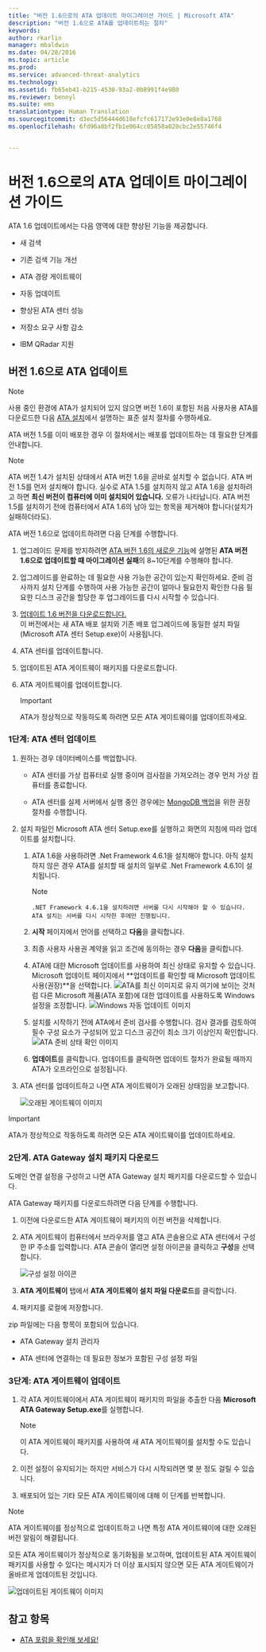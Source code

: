 ```yaml
---
title: "버전 1.6으로의 ATA 업데이트 마이그레이션 가이드 | Microsoft ATA"
description: "버전 1.6으로 ATA를 업데이트하는 절차"
keywords: 
author: rkarlin
manager: mbaldwin
ms.date: 04/28/2016
ms.topic: article
ms.prod: 
ms.service: advanced-threat-analytics
ms.technology: 
ms.assetid: fb65eb41-b215-4530-93a2-0b8991f4e980
ms.reviewer: bennyl
ms.suite: ems
translationtype: Human Translation
ms.sourcegitcommit: d3ec5d56444d618efcfc617172e93e0e8e8a1768
ms.openlocfilehash: 6fd96a8bf2fb1e064cc05858a020cbc2e55746f4


---
```


# 버전 1.6으로의 ATA 업데이트 마이그레이션 가이드
ATA 1.6 업데이트에서는 다음 영역에 대한 향상된 기능을 제공합니다.

-   새 검색

-   기존 검색 기능 개선

-   ATA 경량 게이트웨이

-   자동 업데이트

-   향상된 ATA 센터 성능

-   저장소 요구 사항 감소

-   IBM QRadar 지원

## 버전 1.6으로 ATA 업데이트
> [!NOTE] 
> 사용 중인 환경에 ATA가 설치되어 있지 않으면 버전 1.6이 포함된 처음 사용자용 ATA를 다운로드한 다음 [ATA 설치](/advanced-threat-analytics/deploy-use/install-ata)에서 설명하는 표준 설치 절차를 수행하세요.

ATA 버전 1.5를 이미 배포한 경우 이 절차에서는 배포를 업데이트하는 데 필요한 단계를 안내합니다.

> [!NOTE] 
> ATA 버전 1.4가 설치된 상태에서 ATA 버전 1.6을 곧바로 설치할 수 없습니다. ATA 버전 1.5를 먼저 설치해야 합니다. 실수로 ATA 1.5를 설치하지 않고 ATA 1.6을 설치하려고 하면 **최신 버전이 컴퓨터에 이미 설치되어 있습니다.** 오류가 나타납니다. ATA 버전 1.5를 설치하기 전에 컴퓨터에서 ATA 1.6의 남아 있는 항목을 제거해야 합니다(설치가 실패하더라도).

ATA 버전 1.6으로 업데이트하려면 다음 단계를 수행합니다.

1. 업그레이드 문제를 방지하려면 [ATA 버전 1.6의 새로운 기능](whats-new-version-1.6.md)에 설명된 **ATA 버전 1.6으로 업데이트할 때 마이그레이션 실패**의 8~10단계를 수행해야 합니다.
2. 업그레이드를 완료하는 데 필요한 사용 가능한 공간이 있는지 확인하세요. 준비 검사까지 설치 단계를 수행하여 사용 가능한 공간이 얼마나 필요한지 확인한 다음 필요한 디스크 공간을 할당한 후 업그레이드를 다시 시작할 수 있습니다.
1.  [업데이트 1.6 버전을 다운로드합니다.](http://www.microsoft.com/evalcenter/evaluate-microsoft-advanced-threat-analytics)<br>
이 버전에서는 새 ATA 배포 설치와 기존 배포 업그레이드에 동일한 설치 파일(Microsoft ATA 센터 Setup.exe)이 사용됩니다.

2.  ATA 센터를 업데이트합니다.

3.  업데이트된 ATA 게이트웨이 패키지를 다운로드합니다.

4.  ATA 게이트웨이를 업데이트합니다.

    > [!IMPORTANT]
    > ATA가 정상적으로 작동하도록 하려면 모든 ATA 게이트웨이를 업데이트하세요.

### 1단계: ATA 센터 업데이트

1.  원하는 경우 데이터베이스를 백업합니다.

    -   ATA 센터를 가상 컴퓨터로 실행 중이며 검사점을 가져오려는 경우 먼저 가상 컴퓨터를 종료합니다.

    -   ATA 센터를 실제 서버에서 실행 중인 경우에는 [MongoDB 백업](https://docs.mongodb.org/manual/core/backups/)을 위한 권장 절차를 수행합니다.

2.  설치 파일인 Microsoft ATA 센터 Setup.exe를 실행하고 화면의 지침에 따라 업데이트를 설치합니다.

    1.  ATA 1.6을 사용하려면 .Net Framework 4.6.1을 설치해야 합니다. 아직 설치하지 않은 경우 ATA를 설치할 때 설치의 일부로 .Net Framework 4.6.1이 설치됩니다.
    
        > [!NOTE] 
            .NET Framework 4.6.1을 설치하려면 서버를 다시 시작해야 할 수 있습니다. ATA 설치는 서버를 다시 시작한 후에만 진행됩니다.
    
    2.  **시작** 페이지에서 언어를 선택하고 **다음**을 클릭합니다.

    3.  최종 사용자 사용권 계약을 읽고 조건에 동의하는 경우 **다음**을 클릭합니다.

    4.  ATA에 대한 Microsoft 업데이트를 사용하여 최신 상태로 유지할 수 있습니다.  Microsoft 업데이트 페이지에서 **업데이트를 확인할 때 Microsoft 업데이트 사용(권장)**을 선택합니다.
    ![ATA를 최신 이미지로 유지](media/ata_ms_update.png) 여기에 보이는 것처럼 다른 Microsoft 제품(ATA 포함)에 대한 업데이트를 사용하도록 Windows 설정을 조정합니다. 
     ![Windows 자동 업데이트 이미지](media/ata_installupdatesautomatically.png)

    5.  설치를 시작하기 전에 ATA에서 준비 검사를 수행합니다. 검사 결과를 검토하여 필수 구성 요소가 구성되어 있고 디스크 공간이 최소 크기 이상인지 확인합니다. 
    ![ATA 준비 상태 확인 이미지](media/ata_install_readinesschecks.png)

    6.  **업데이트**를 클릭합니다. 업데이트를 클릭하면 업데이트 절차가 완료될 때까지 ATA가 오프라인으로 설정됩니다.

3.  ATA 센터를 업데이트하고 나면 ATA 게이트웨이가 오래된 상태임을 보고합니다.

    ![오래된 게이트웨이 이미지](media/ATA-center-outdated.png)

> [!IMPORTANT] 
> ATA가 정상적으로 작동하도록 하려면 모든 ATA 게이트웨이를 업데이트하세요.

### 2단계. ATA Gateway 설치 패키지 다운로드
도메인 연결 설정을 구성하고 나면 ATA Gateway 설치 패키지를 다운로드할 수 있습니다.

ATA Gateway 패키지를 다운로드하려면 다음 단계를 수행합니다.

1.  이전에 다운로드한 ATA 게이트웨이 패키지의 이전 버전을 삭제합니다.

2.  ATA 게이트웨이 컴퓨터에서 브라우저를 열고 ATA 콘솔용으로 ATA 센터에서 구성한 IP 주소를 입력합니다. ATA 콘솔이 열리면 설정 아이콘을 클릭하고 **구성**을 선택합니다.

    ![구성 설정 아이콘](media/ATA-config-icon.JPG)

3.  **ATA 게이트웨이** 탭에서 **ATA 게이트웨이 설치 파일 다운로드**를 클릭합니다.

4.  패키지를 로컬에 저장합니다.

zip 파일에는 다음 항목이 포함되어 있습니다.

-   ATA Gateway 설치 관리자

-   ATA 센터에 연결하는 데 필요한 정보가 포함된 구성 설정 파일

### 3단계: ATA 게이트웨이 업데이트

1.  각 ATA 게이트웨이에서 ATA 게이트웨이 패키지의 파일을 추출한 다음 **Microsoft ATA Gateway Setup.exe**를 실행합니다.

    > [!NOTE] 
    > 이 ATA 게이트웨이 패키지를 사용하여 새 ATA 게이트웨이를 설치할 수도 있습니다.

2.  이전 설정이 유지되기는 하지만 서비스가 다시 시작되려면 몇 분 정도 걸릴 수 있습니다.

3.  배포되어 있는 기타 모든 ATA 게이트웨이에 대해 이 단계를 반복합니다.

> [!NOTE] 
> ATA 게이트웨이를 정상적으로 업데이트하고 나면 특정 ATA 게이트웨이에 대한 오래된 버전 알림이 해결됩니다.

모든 ATA 게이트웨이가 정상적으로 동기화됨을 보고하며, 업데이트된 ATA 게이트웨이 패키지를 사용할 수 있다는 메시지가 더 이상 표시되지 않으면 모든 ATA 게이트웨이가 올바르게 업데이트된 것입니다.

![업데이트된 게이트웨이 이미지](media/ATA-gw-updated.png)


## 참고 항목

- [ATA 포럼을 확인해 보세요!](https://social.technet.microsoft.com/Forums/security/home?forum=mata)



<!--HONumber=Oct16_HO1-->


